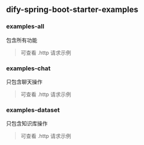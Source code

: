 ## dify-spring-boot-starter-examples

### examples-all

包含所有功能
> 可查看 .http 请求示例

### examples-chat

只包含聊天操作
> 可查看 .http 请求示例

### examples-dataset

只包含知识库操作
> 可查看 .http 请求示例

